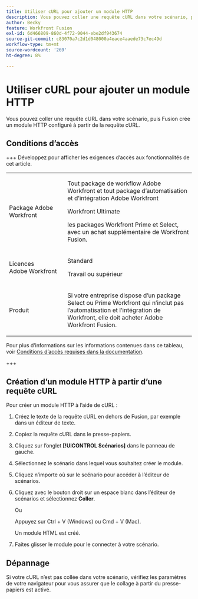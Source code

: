 ```yaml
---
title: Utiliser cURL pour ajouter un module HTTP
description: Vous pouvez coller une requête cURL dans votre scénario, puis Fusion crée un module HTTP configuré à partir de la requête cURL.
author: Becky
feature: Workfront Fusion
exl-id: 6d466809-860d-4f72-9044-ebe2df943674
source-git-commit: c83070a7c2d1d048000a4eace4aaede73c7ec49d
workflow-type: tm+mt
source-wordcount: '269'
ht-degree: 8%

---
```


# Utiliser cURL pour ajouter un module HTTP

Vous pouvez coller une requête cURL dans votre scénario, puis Fusion crée un module HTTP configuré à partir de la requête cURL.

## Conditions d’accès

+++ Développez pour afficher les exigences d’accès aux fonctionnalités de cet article.

<table style="table-layout:auto">
 <col> 
 <col> 
 <tbody> 
  <tr> 
   <td role="rowheader">Package Adobe Workfront</td> 
   <td> <p>Tout package de workflow Adobe Workfront et tout package d’automatisation et d’intégration Adobe Workfront</p><p>Workfront Ultimate</p><p>les packages Workfront Prime et Select, avec un achat supplémentaire de Workfront Fusion.</p> </td> 
  </tr> 
  <tr data-mc-conditions=""> 
   <td role="rowheader">Licences Adobe Workfront</td> 
   <td> <p>Standard</p><p>Travail ou supérieur</p> </td> 
  </tr> 
  <tr> 
   <td role="rowheader">Produit</td> 
   <td>
   <p>Si votre entreprise dispose d’un package Select ou Prime Workfront qui n’inclut pas l’automatisation et l’intégration de Workfront, elle doit acheter Adobe Workfront Fusion.</li></ul>
   </td> 
  </tr>
 </tbody> 
</table>

Pour plus d’informations sur les informations contenues dans ce tableau, voir [Conditions d’accès requises dans la documentation](/help/workfront-fusion/references/licenses-and-roles/access-level-requirements-in-documentation.md).

+++

## Création d’un module HTTP à partir d’une requête cURL


Pour créer un module HTTP à l’aide de cURL :

1. Créez le texte de la requête cURL en dehors de Fusion, par exemple dans un éditeur de texte.
1. Copiez la requête cURL dans le presse-papiers.
1. Cliquez sur l’onglet **[!UICONTROL Scénarios]** dans le panneau de gauche.
1. Sélectionnez le scénario dans lequel vous souhaitez créer le module.
1. Cliquez n’importe où sur le scénario pour accéder à l’éditeur de scénarios.
1. Cliquez avec le bouton droit sur un espace blanc dans l’éditeur de scénarios et sélectionnez **Coller**.

   Ou

   Appuyez sur Ctrl + V (Windows) ou Cmd + V (Mac).


   Un module HTML est créé.
1. Faites glisser le module pour le connecter à votre scénario.

## Dépannage

Si votre cURL n’est pas collée dans votre scénario, vérifiez les paramètres de votre navigateur pour vous assurer que le collage à partir du presse-papiers est activé.
